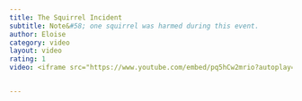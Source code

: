 ```yaml
---
title: The Squirrel Incident
subtitle: Note&#58; one squirrel was harmed during this event.
author: Eloise 
category: video
layout: video
rating: 1
video: <iframe src="https://www.youtube.com/embed/pq5hCw2mrio?autoplay=1&modestbranding=1" title="The Squirrel Incident" frameborder="0" allow="accelerometer; autoplay; clipboard-write; encrypted-media; gyroscope; picture-in-picture; web-share" allowfullscreen></iframe>


---
```



